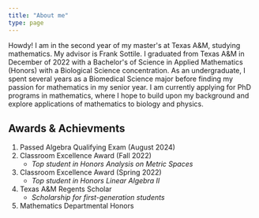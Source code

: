 ```yaml
---
title: "About me"
type: page
---
```



Howdy! I am in the second year of my master's at Texas A&M, studying mathematics. My advisor is Frank Sottile. I graduated from Texas A&M in December of 2022 with a Bachelor's of Science in Applied Mathematics (Honors) with a Biological Science concentration. As an undergraduate, I spent several years as a Biomedical Science major before finding my passion for mathematics in my senior year. I am currently applying for PhD programs in mathematics, where I hope to build upon my background and explore applications of mathematics to biology and physics.

## Awards & Achievments
1. Passed Algebra Qualifying Exam (August 2024)
2. Classroom Excellence Award (Fall 2022)
    * *Top student in Honors Analysis on Metric Spaces*
3. Classroom Excellence Award (Spring 2022)
    * *Top student in Honors Linear Algebra II*
4. Texas A&M Regents Scholar
    * *Scholarship for first-generation students*
4. Mathematics Departmental Honors
